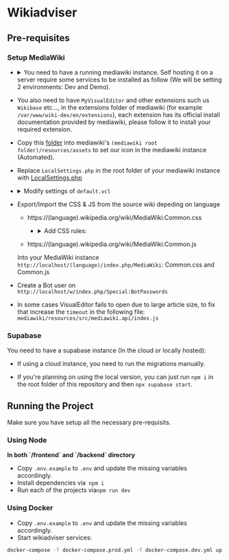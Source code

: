 # Wikiadviser

## Pre-requisites

### Setup MediaWiki

- <details>
   <summary>You need to have a running mediawiki instance. Self hosting it on a server require some services to be installed as follow (We will be setting 2 environments: Dev and Demo).</summary>
   
    - Install Caddy
    - Install Apache2
    - Install PHP, PHP mmodule and additional PHP packages required by MediaWiki ```apt install php libapache2-mod-php php-mbstring php-mysql php-xml```
    - If you are willing to use local database, install one of these supported DataBase systems: `MariaDB`, `PostgreSQL`, `SQLite` or `MySQL`, it's recommended to use managed Database for better security and performance.
    - Don't forget to start all the services above!
    - Configure your databases (you need to create separate databases as many as your wiki instances): 
   
    - Login ```sudo mariadb -u root```: 
      
    ``` 
      CREATE DATABASE my_wiki;
      CREATE USER 'wikiuser'@'localhost' IDENTIFIED BY 'password';
      GRANT ALL PRIVILEGES ON my_wiki.* TO 'wikiuser'@'localhost' WITH GRANT OPTION;
    ```
   
    - Configure Apache2 to listen on port 8080 for demo instance, 8081 for dev instance by adding the following lines to ```/etc/apache2/ports.conf``` :

  ```
    Listen 127.0.0.1:8080
    Listen 127.0.0.1:8081
  ```

  - Next, create two folders wiki-dev and wiki-demo under `/var/www` and add new sites configuration file under `/etc/apache2/sites-available/wiki-dev.conf`

  ```
  <VirtualHost *:8081>
         ServerAdmin webmaster@localhost
         DocumentRoot /var/www/wiki-dev
               <Directory /var/www/wiki-dev>
                        Options FollowSymLinks
                        AllowOverride All
                        Require all granted
               </Directory>
               ErrorLog ${APACHE_LOG_DIR}/error.dev.log
         CustomLog ${APACHE_LOG_DIR}/access.dev.log combined
  </VirtualHost>
  ```

  - `/etc/apache2/sites-available/wiki-demo.conf`

  ```
  <VirtualHost *:8080>
         ServerAdmin webmaster@localhost
         DocumentRoot /var/www/wiki-demo
               <Directory /var/www/wiki-demo>
                        Options FollowSymLinks
                        AllowOverride All
                        Require all granted
               </Directory>
               ErrorLog ${APACHE_LOG_DIR}/error.demo.log
         CustomLog ${APACHE_LOG_DIR}/access.demo.log combined
  </VirtualHost>
  ```

  - Run the following commands: `a2ensite wiki-dev.conf` `a2ensite wiki-demo.conf`
  - Restart Apache2 service !
  - Install MediaWiki from the [official download page](https://www.mediawiki.org/wiki/Download)
  - Extract the file in the following paths `/var/www/wiki-dev` and `/var/www/wiki-demo`
  - Rename the mediawiki folder to `en` and `fr` inside both wiki-demo and wiki-dev (if you need another wiki with different language do the same previous steps within the same folders)
  - Setup Caddy by editing `/etc/caddy/Caddyfile`:

  ```
  https://wiki-dev.wikiadviser.io {
          log {
            output file /var/log/caddy/access-dev.log {
                roll_size 10MiB
                roll_keep 10
                roll_keep_for 24h
            }
          }
          rewrite /robots.txt ./robots.txt # Disable search engine indexing
          reverse_proxy localhost:8081
   }
   #### for Demo/Prod
   https://wiki-demo.wikiadviser.io {
          log {
            output file /var/log/caddy/access-demo.log {
                roll_size 10MiB
                roll_keep 10
                roll_keep_for 24h
            }
          }

  	   	  @publicip {
            not client_ip private_ranges
            not client_ip WIKI_ADVISER_BACKEND_IP
          }
          forward_auth @publicip https://api.wikiadviser.io {
            header_up Host {upstream_hostport}
            header_up X-Real-IP {remote_host}
            uri /authenticate
            copy_headers X-User X-Client-IP X-Forwarded-Uri
          }

          rewrite /robots.txt ./robots.txt # Disable search engine indexing
          reverse_proxy localhost:8080
  }

  ```

  - Add <code>robots.txt</code> to <code>/etc/caddy</code>, will be called in the above Caddyfile.

  ```
    User-agent: *
    Disallow: /
  ```

  - Retsart Caddy service !
  - Open your mediawiki url, first setup will generate you a LocalSettings.php file, add it to the root of your mediawiki installation directory.
  </details>

- You also need to have `MyVisualEditor` and other extensions such us `Wikibase` etc..., in the extensions folder of mediawiki (for example `/var/www/wiki-dev/en/extensions`), each extension has its official install documentation provided by mediawiki, please follow it to install your required extension.

- Copy this [folder](./docs/icons) into mediawiki's `(mediawiki root folder)/resources/assets` to set our icon in the mediawiki instance (Automated).

- Replace <code>LocalSettings.php</code> in the root folder of your mediawiki instance with [LocalSettings.php](./LocalSettings.php)

- <details>
    <summary>Modify settings of <code>default.vcl</code></summary>

  ```
    .first_byte_timeout = 600s;
  ```

  </details>

- Export/Import the CSS & JS from the source wiki depeding on language

  - https://(language).wikipedia.org/wiki/MediaWiki:Common.css

    - <details> <summary> Add CSS rules: </summary>

      ```css
      /* hide the discussion tab */
      #ca-talk {
        display: none !important;
      }

      /* hide the "View History" tab */
      #ca-history {
        display: none !important;
      }

      /* hide "Notice" popup */
      .oo-ui-widget.oo-ui-widget-enabled.oo-ui-labelElement.oo-ui-floatableElement-floatable.oo-ui-popupWidget-anchored.oo-ui-popupWidget.oo-ui-popupTool-popup.oo-ui-popupWidget-anchored-top {
        display: none !important;
      }

      /* hide "Notice" button in toolbar */
      .ve-ui-toolbar-group-notices {
        display: none !important;
      }

      /* hide "Read the user guide & Leave feedback about this software" list items */
      .oo-ui-widget.oo-ui-widget-enabled.oo-ui-buttonElement.oo-ui-buttonElement-frameless.oo-ui-iconElement.oo-ui-labelElement.oo-ui-buttonWidget:nth-child(
          1
        ),
      .oo-ui-widget.oo-ui-widget-enabled.oo-ui-buttonElement.oo-ui-buttonElement-frameless.oo-ui-iconElement.oo-ui-labelElement.oo-ui-buttonWidget:nth-child(
          3
        ) {
        display: none !important;
      }

      /* hide "Warning to log in" in edit source */
      .mw-message-box-warning.mw-anon-edit-warning.mw-message-box {
        display: none !important;
      }

      /* hide "Search bar" in edit source */
      .vector-search-box-vue.vector-search-box-collapses.vector-search-box-show-thumbnail.vector-search-box-auto-expand-width.vector-search-box {
        display: none !important;
      }

      /* hide footer */
      .mw-footer-container {
        display: none !important;
      }

      /* hide header: Login, Create account */
      .vector-header-end {
        display: none !important;
      }

      /* hide Menu */
      .vector-main-menu-landmark {
        display: none !important;
      }

      /* hide right bar (Tools) */
      .vector-column-end {
        display: none !important;
      }

      /* hide "Add Languages" button */
      #p-lang-btn {
        display: none !important;
      }
      ```

      </details>

  - https://(language).wikipedia.org/wiki/MediaWiki:Common.js

  Into your MediaWiki instance `http://localhost/(language)/index.php/MediaWiki`: Common.css and Common.js

- Create a Bot user on `http://localhost/w/index.php/Special:BotPasswords`
- In some cases VisualEditor fails to open due to large article size, to fix that increase the `timeout` in the following file: `mediawiki/resources/src/mediawiki.api/index.js`

### Supabase

You need to have a supabase instance (In the cloud or locally hosted):

- If using a cloud instance, you need to run the migrations manually.

* If you're planning on using the local version, you can just run `npm i` in the root folder of this repository and then `npx supabase start`.

## Running the Project

Make sure you have setup all the necessary pre-requisits.

### Using Node

<b>
In both `/frontend` and `/backend` directory
</b>

- Copy `.env.example` to `.env` and update the missing variables accordingly.
- Install dependencies via` npm i`
- Run each of the projects via`npm run dev`

### Using Docker

- Copy `.env.example` to `.env` and update the missing variables accordingly.
- Start wikiadviser services:

```sh
docker-compose -f docker-compose.prod.yml -f docker-compose.dev.yml up --build --force-recreate -d
```
